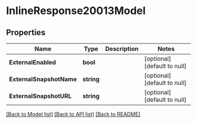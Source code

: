 # InlineResponse20013Model

## Properties
Name | Type | Description | Notes
------------ | ------------- | ------------- | -------------
**ExternalEnabled** | **bool** |  | [optional] [default to null]
**ExternalSnapshotName** | **string** |  | [optional] [default to null]
**ExternalSnapshotURL** | **string** |  | [optional] [default to null]

[[Back to Model list]](../README.md#documentation-for-models) [[Back to API list]](../README.md#documentation-for-api-endpoints) [[Back to README]](../README.md)


